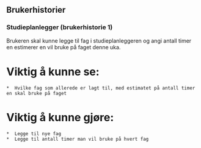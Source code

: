 ## Brukerhistorier

### Studieplanlegger (brukerhistorie 1)

Brukeren skal kunne legge til fag i studieplanleggeren og angi antall timer en estimerer en vil bruke på faget denne uka.

# Viktig å kunne se:
    *  Hvilke fag som allerede er lagt til, med estimatet på antall timer en skal bruke på faget
    
# Viktig å kunne gjøre:
    *  Legge til nye fag
    *  Legge til antall timer man vil bruke på hvert fag

